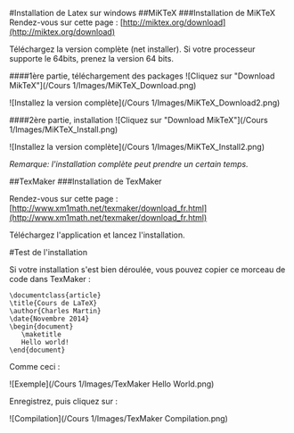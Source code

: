 #Installation de Latex sur windows
##MiKTeX
###Installation de MiKTeX
Rendez-vous sur cette page : [http://miktex.org/download](http://miktex.org/download)

Téléchargez la version complète (net installer). Si votre processeur supporte le 64bits, prenez la version 64 bits.

####1ère partie, téléchargement des packages
![Cliquez sur "Download MikTeX"](/Cours 1/Images/MiKTeX_Download.png)

![Installez la version complète](/Cours 1/Images/MiKTeX_Download2.png)

####2ère partie, installation
![Cliquez sur "Download MikTeX"](/Cours 1/Images/MiKTeX_Install.png)

![Installez la version complète](/Cours 1/Images/MiKTeX_Install2.png)

*Remarque: l'installation complète peut prendre un certain temps.*

##TexMaker
###Installation de TexMaker

Rendez-vous sur cette page : [http://www.xm1math.net/texmaker/download_fr.html](http://www.xm1math.net/texmaker/download_fr.html)

Téléchargez l'application et lancez l'installation.

#Test de l'installation

Si votre installation s'est bien déroulée, vous pouvez copier ce morceau de code dans TexMaker :

```
\documentclass{article}
\title{Cours de LaTeX}
\author{Charles Martin}
\date{Novembre 2014}
\begin{document}
   \maketitle
   Hello world!
\end{document}
```

Comme ceci :

![Exemple](/Cours 1/Images/TexMaker Hello World.png)

Enregistrez, puis cliquez sur :

![Compilation](/Cours 1/Images/TexMaker Compilation.png)

